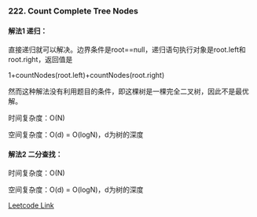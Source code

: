 ### 222. Count Complete Tree Nodes  
  
#### 解法1 递归：  
直接递归就可以解决。边界条件是root==null，递归语句执行对象是root.left和root.right，返回值是  
  
1+countNodes(root.left)+countNodes(root.right) 

然而这种解法没有利用题目的条件，即这棵树是一棵完全二叉树，因此不是最优解。   
  
时间复杂度：O(N)
  
空间复杂度：O(d) = O(logN)，d为树的深度  
  
#### 解法2 二分查找：
  
时间复杂度：O(N)
  
空间复杂度：O(d) = O(logN)，d为树的深度  

[Leetcode Link](https://leetcode.com/problems/count-complete-tree-nodes/)